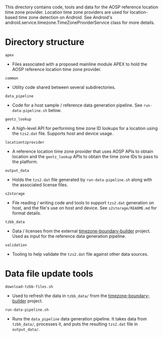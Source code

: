 This directory contains code, tools and data for the AOSP reference location
time zone provider. Location time zone providers are used for location-based
time zone detection on Android. See Android's
android.service.timezone.TimeZoneProviderService class for more details.

Directory structure
===================

`apex`
  - Files associated with a proposed mainline module APEX to hold the AOSP
    reference location time zone provider.

`common`
  - Utility code shared between several subdirectories.

`data_pipeline`
  - Code for a host sample / reference data generation pipeline. See
    `run-data-pipeline.sh` below.

`geotz_lookup`
  - A high-level API for performing time zone ID lookups for a location using
    the `tzs2.dat` file. Supports host and device usage.

`locationtzprovider`
  - A reference location time zone provider that uses AOSP APIs to obtain
    location and the `geotz_lookup` APIs to obtain the time zone IDs to pass to
    the platform.

`output_data`
  - Holds the `tzs2.dat` file generated by `run-data-pipeline.sh` along with
    the associated license files.

`s2storage`
  - File reading / writing code and tools to support `tzs2.dat` generation on
    host, and the file's use on host and device. See `s2storage/README.md` for
    format details.

`tzbb_data`
  - Data / licenses from the external
    [timezone-boundary-builder](https://github.com/evansiroky/timezone-boundary-builder)
    project. Used as input for the reference data generation pipeline.

`validation`
  - Tooling to help validate the `tzs2.dat` file against other data sources.


Data file update tools
======================

`download-tzbb-files.sh`
  - Used to refresh the data in `tzbb_data/` from the
    [timezone-boundary-builder](https://github.com/evansiroky/timezone-boundary-builder)
    project.

`run-data-pipeline.sh`
  - Runs the `data_pipeline` data generation pipeline. It takes data from
    `tzbb_data/`, processes it, and puts the resulting `tzs2.dat` file in
    `output_data/`.

